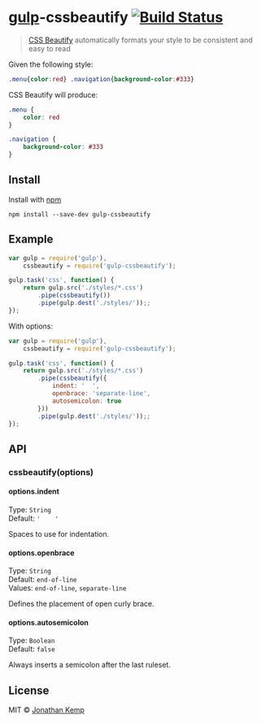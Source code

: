# [gulp](https://github.com/wearefractal/gulp)-cssbeautify [![Build Status](https://travis-ci.org/jonkemp/gulp-cssbeautify.png?branch=master)](https://travis-ci.org/jonkemp/gulp-cssbeautify)

> [CSS Beautify](https://github.com/senchalabs/cssbeautify) automatically formats your style to be consistent and easy to read


Given the following style:

```css
.menu{color:red} .navigation{background-color:#333}
```

CSS Beautify will produce:

```css
.menu {
    color: red
}

.navigation {
    background-color: #333
}
```


## Install

Install with [npm](https://npmjs.org/package/gulp-cssbeautify)

```
npm install --save-dev gulp-cssbeautify
```


## Example

```js
var gulp = require('gulp'),
    cssbeautify = require('gulp-cssbeautify');

gulp.task('css', function() {
    return gulp.src('./styles/*.css')
        .pipe(cssbeautify())
        .pipe(gulp.dest('./styles/'));;
});
```

With options:

```js
var gulp = require('gulp'),
    cssbeautify = require('gulp-cssbeautify');

gulp.task('css', function() {
    return gulp.src('./styles/*.css')
        .pipe(cssbeautify({
            indent: '  ',
            openbrace: 'separate-line',
            autosemicolon: true
        }))
        .pipe(gulp.dest('./styles/'));;
});
```


## API

### cssbeautify(options)


#### options.indent

Type: `String`  
Default: <code>'&nbsp;&nbsp;&nbsp;&nbsp;'</code>  

Spaces to use for indentation.


#### options.openbrace

Type: `String`  
Default: `end-of-line`  
Values: `end-of-line`, `separate-line`

Defines the placement of open curly brace.


#### options.autosemicolon

Type: `Boolean`  
Default: `false`

Always inserts a semicolon after the last ruleset.


## License

MIT © [Jonathan Kemp](http://jonkemp.com)
